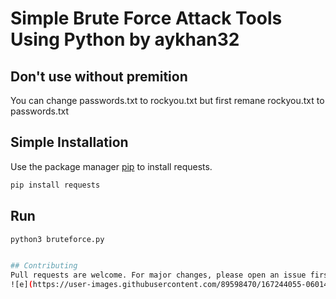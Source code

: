 # Simple Brute Force Attack Tools Using Python by aykhan32
## Don't use without premition
You can change passwords.txt to rockyou.txt but first remane rockyou.txt to passwords.txt


## Simple Installation

Use the package manager [pip](https://pip.pypa.io/en/stable/) to install requests.

```bash
pip install requests
```

## Run

```bash
python3 bruteforce.py


## Contributing
Pull requests are welcome. For major changes, please open an issue first to discuss what you would like to change.
![e](https://user-images.githubusercontent.com/89598470/167244055-06014771-bf87-44c8-962c-26a6c9691098.png)
